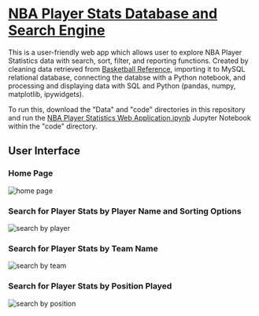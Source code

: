 # [NBA Player Stats Database and Search Engine](https://github.com/justinezth/NBA_database/blob/main/code/NBA%20Player%20Statistics%20Web%20Application.ipynb)
This is a user-friendly web app which allows user to explore NBA Player Statistics data with search, sort, filter, and reporting functions. Created by cleaning data retrieved from [Basketball Reference](https://www.basketball-reference.com/), importing it to MySQL relational database, connecting the databse with a Python notebook, and processing and displaying data with SQL and Python (pandas, numpy, matplotlib, ipywidgets).

To run this, download the "Data" and "code" directories in this repository and run the [NBA Player Statistics Web Application.ipynb](https://github.com/justinezth/NBA_database/blob/main/code/NBA%20Player%20Statistics%20Web%20Application.ipynb) Jupyter Notebook within the "code" directory.


## User Interface

### Home Page
![home page](https://github.com/justinezth/NBA_Player_Database/blob/main/pics/user_interface.png)

### Search for Player Stats by Player Name and Sorting Options
![search by player](https://github.com/justinezth/NBA_Player_Database/blob/main/pics/player.png)

### Search for Player Stats by Team Name
![search by team](https://github.com/justinezth/NBA_Player_Database/blob/main/pics/team.png)

### Search for Player Stats by Position Played
![search by position](https://github.com/justinezth/NBA_Player_Database/blob/main/pics/position.png)
